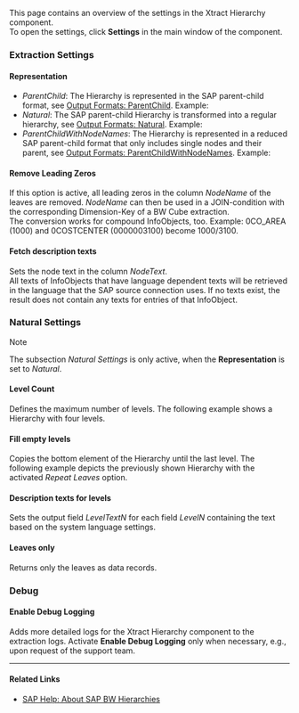 This page contains an overview of the settings in the Xtract Hierarchy component.\
To open the settings, click ****Settings**** in the main window of the component.

### Extraction Settings

#### Representation

- *ParentChild*: The Hierarchy is represented in the SAP parent-child format, see [Output Formats: ParentChild](../output-format/#parentchild-format). Example:
- *Natural*: The SAP parent-child Hierarchy is transformed into a regular hierarchy, see [Output Formats: Natural](../output-format/#natural-format). Example:
- *ParentChildWithNodeNames*: The Hierarchy is represented in a reduced SAP parent-child format that only includes single nodes and their parent, see [Output Formats: ParentChildWithNodeNames](../output-format/#parentchildwithnodenames-format). Example:

#### Remove Leading Zeros

If this option is active, all leading zeros in the column *NodeName* of the leaves are removed. *NodeName* can then be used in a JOIN-condition with the corresponding Dimension-Key of a BW Cube extraction.\
The conversion works for compound InfoObjects, too. Example: 0CO_AREA (1000) and 0COSTCENTER (0000003100) become 1000/3100.

#### Fetch description texts

Sets the node text in the column *NodeText*.\
All texts of InfoObjects that have language dependent texts will be retrieved in the language that the SAP source connection uses. If no texts exist, the result does not contain any texts for entries of that InfoObject.

### Natural Settings

Note

The subsection *Natural Settings* is only active, when the **Representation** is set to *Natural*.

#### Level Count

Defines the maximum number of levels. The following example shows a Hierarchy with four levels.

#### Fill empty levels

Copies the bottom element of the Hierarchy until the last level. The following example depicts the previously shown Hierarchy with the activated *Repeat Leaves* option.

#### Description texts for levels

Sets the output field *LevelTextN* for each field *LevelN* containing the text based on the system language settings.

#### Leaves only

Returns only the leaves as data records.

### Debug

#### Enable Debug Logging

Adds more detailed logs for the Xtract Hierarchy component to the extraction logs. Activate **Enable Debug Logging** only when necessary, e.g., upon request of the support team.

______________________________________________________________________

#### Related Links

- [SAP Help: About SAP BW Hierarchies](https://help.sap.com/saphelp_scm41/helpdata/en/90/fd36709c6411d5b4000050dadfb23f/content.htm?no_cache=true)
